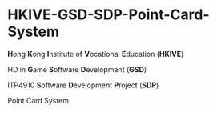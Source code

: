 # HKIVE-GSD-SDP-Point-Card-System

**H**ong **K**ong **I**nstitute of **V**ocational **E**ducation (**HKIVE**)

HD in **G**ame **S**oftware **D**evelopment (**GSD**)

ITP4910 **S**oftware **D**evelopment **P**roject (**SDP**)

Point Card System

